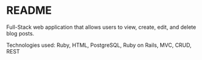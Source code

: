 # README

Full-Stack web application that allows users to view, create, edit, and delete blog posts.

Technologies used: Ruby, HTML, PostgreSQL, Ruby on Rails, MVC, CRUD, REST

